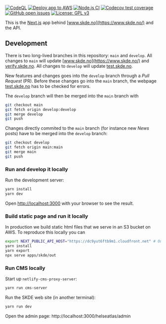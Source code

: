 <!-- badges: start -->

[![CodeQL](https://github.com/mong/mongts/actions/workflows/codeql-analysis.yml/badge.svg)](https://github.com/mong/mongts/actions/workflows/codeql-analysis.yml)
[![Deploy app to AWS](https://github.com/mong/mongts/actions/workflows/aws_deploy.yml/badge.svg)](https://github.com/mong/mongts/actions/workflows/aws_deploy.yml)
[![Node.js CI](https://github.com/mong/mongts/actions/workflows/node.js.yml/badge.svg)](https://github.com/mong/mongts/actions/workflows/node.js.yml)
[![Codecov test coverage](https://codecov.io/gh/mong/mongts/branch/develop/graph/badge.svg)](https://codecov.io/gh/mong/mongts?branch=develop)
[![GitHub open issues](https://img.shields.io/github/issues/mong/mongts.svg)](https://github.com/mong/mongts/issues)
[![License: GPL v3](https://img.shields.io/badge/License-GPLv3-blue.svg)](https://www.gnu.org/licenses/gpl-3.0)

<!-- badges: end -->

This is the [Next.js](https://nextjs.org/) app behind [www.skde.no](https://www.skde.no/) and the API.

## Development

There is two long-lived branches in this repository: `main` and `develop`. All changes to `main` will update [www.skde.no](https://www.skde.no/) and [verify.skde.no](https://verify.skde.no/). All changes to `develop` will update [test.skde.no](https://test.skde.no/).

New features and changes goes into the `develop` branch through a _Pull Request_ (PR). Before these changes go into the `main` branch, the webpage [test.skde.no](https://test.skde.no/) has to be checked for errors.

The `develop` branch will then be merged into the `main` branch with

```bash
git checkout main
git fetch origin develop:develop
git merge develop
git push
```

Changes directly commited to the `main` branch (for instance new _News_ posts) have to be merged into the `develop` branch:

```bash
git checkout develop
git fetch origin main:main
git merge main
git push
```

### Run and develop it locally

Run the development server:

```bash
yarn install
yarn dev
```

Open [http://localhost:3000](http://localhost:3000) with your browser to see the result.

### Build static page and run it locally

In production we build static html files that we serve in an S3 bucket on AWS. To reproduce this locally you can

```bash
export NEXT_PUBLIC_API_HOST="https://dc9yut6ftb9m1.cloudfront.net" # Our API in production
yarn install
yarn export
npx serve apps/skde/out
```

### Run CMS locally

Start up `netlify-cms-proxy-server`:

```bash
yarn run cms-server
```

Run the SKDE web site (in another terminal):

```bash
yarn run dev
```

Open the admin page: http://localhost:3000/helseatlas/admin
